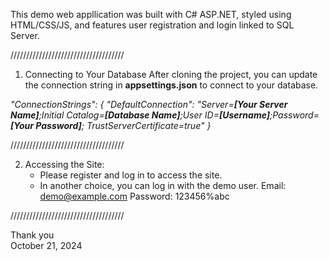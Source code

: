 This demo web appllication was built with C# ASP.NET, styled using HTML/CSS/JS, and features user registration and login linked to SQL Server.

////////////////////////////////////

1. Connecting to Your Database
After cloning the project, you can update the connection string in **appsettings.json** to connect to your database.

 <i>"ConnectionStrings": { 
    "DefaultConnection": "Server=**[Your Server Name]**;Initial Catalog=**[Database Name]**;User ID=**[Username]**;Password=**[Your Password]**; TrustServerCertificate=true"
   }</i>
   
////////////////////////////////////

2. Accessing the Site:
   - Please register and log in to access the site.
   - In another choice, you can log in with the demo user.
     Email:  demo@example.com
     Password:  123456%abc

////////////////////////////////////

Thank you<br>
October 21, 2024
